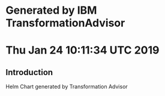 # Generated by IBM TransformationAdvisor
# Thu Jan 24 10:11:34 UTC 2019
## Introduction

Helm Chart generated by Transformation Advisor
